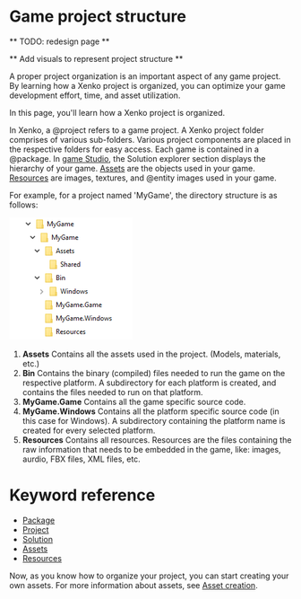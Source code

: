 # Game project structure

** TODO: redesign page ** 

** Add visuals to represent project structure **

A proper project organization is an important aspect of any game project. By learning how a Xenko project is organized, you can optimize your game development effort, time, and asset utilization.

In this page, you'll learn how a Xenko project is organized.

In Xenko, a @project refers to a game project. A Xenko project folder comprises of various sub-folders. Various project components are placed in the respective folders for easy access.  Each game is contained in a @package. In [game Studio](xref:game-studio), the Solution explorer section displays the hierarchy of your game. [Assets](xref:asset) are the objects used in your game. [Resources](xref:resources) are images, textures, and @entity images used in your game.

For example, for a project named 'MyGame', the directory structure is as follows:

![Xenko Sample Directory Structure](media/sample-project-directory-structure.png)

1. **Assets** Contains all the assets used in the project. (Models, materials, etc.)
2. **Bin** Contains the binary (compiled) files needed to run the game on the respective platform. A subdirectory for each platform is created, and contains the files needed to run on that platform.
3. **MyGame.Game** Contains all the game specific source code.
4. **MyGame.Windows** Contains all the platform specific source code (in this case for Windows). A subdirectory containing the platform name is created for every selected platform.
5. **Resources** Contains all resources. Resources are the files containing the raw information that needs to be embedded in the game, like: images, aurdio, FBX files, XML files, etc.

# Keyword reference
* [Package](engine/package.md) 
* [Project](engine/project.md)
* [Solution](engine/solution.md)
* [Assets](engine/assets.md)
* [Resources](engine/resources.md)

Now, as you know how to organize your project, you can start creating your own assets. For more information about assets, see [Asset creation](asset-creation.md).